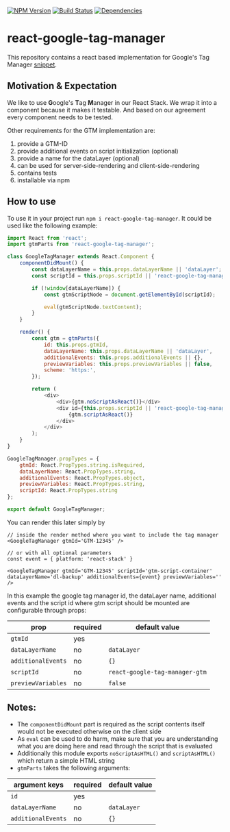 [![NPM Version](https://img.shields.io/npm/v/react-google-tag-manager.svg?style=flat)](https://www.npmjs.org/package/react-google-tag-manager)
[![Build Status](https://img.shields.io/travis/holidaycheck/react-google-tag-manager/master.svg?style=flat)](https://travis-ci.org/holidaycheck/react-google-tag-manager)
[![Dependencies](http://img.shields.io/david/holidaycheck/react-google-tag-manager.svg?style=flat)](https://david-dm.org/holidaycheck/react-google-tag-manager)

# react-google-tag-manager

This repository contains a react based implementation for
Google's Tag Manager [snippet](https://developers.google.com/tag-manager/quickstart).

## Motivation & Expectation

We like to use **G**oogle's **T**ag **M**anager in our React Stack. We wrap it into a component because
it makes it testable. And based on our agreement every component needs to be tested.

Other requirements for the GTM implementation are:

1. provide a GTM-ID
1. provide additional events on script initialization (optional)
1. provide a name for the dataLayer (optional)
1. can be used for server-side-rendering and client-side-rendering
1. contains tests
1. installable via npm

## How to use

To use it in your project run `npm i react-google-tag-manager`. It could be used like the following example:

```javascript
import React from 'react';
import gtmParts from 'react-google-tag-manager';

class GoogleTagManager extends React.Component {
    componentDidMount() {
        const dataLayerName = this.props.dataLayerName || 'dataLayer';
        const scriptId = this.props.scriptId || 'react-google-tag-manager-gtm';

        if (!window[dataLayerName]) {
            const gtmScriptNode = document.getElementById(scriptId);

            eval(gtmScriptNode.textContent);
        }
    }

    render() {
        const gtm = gtmParts({
            id: this.props.gtmId,
            dataLayerName: this.props.dataLayerName || 'dataLayer',
            additionalEvents: this.props.additionalEvents || {},
            previewVariables: this.props.previewVariables || false,
            scheme: 'https:',
        });

        return (
            <div>
                <div>{gtm.noScriptAsReact()}</div>
                <div id={this.props.scriptId || 'react-google-tag-manager-gtm'}>
                    {gtm.scriptAsReact()}
                </div>
            </div>
        );
    }
}

GoogleTagManager.propTypes = {
    gtmId: React.PropTypes.string.isRequired,
    dataLayerName: React.PropTypes.string,
    additionalEvents: React.PropTypes.object,
    previewVariables: React.PropTypes.string,
    scriptId: React.PropTypes.string
};

export default GoogleTagManager;
```

You can render this later simply by

```
// inside the render method where you want to include the tag manager
<GoogleTagManager gtmId='GTM-12345' />

// or with all optional parameters
const event = { platform: 'react-stack' }

<GoogleTagManager gtmId='GTM-12345' scriptId='gtm-script-container' dataLayerName='dl-backup' additionalEvents={event} previewVariables='' />
```

In this example the google tag manager id, the dataLayer name, additional events and the script id where gtm script should be mounted are configurable through props:

| prop                | required      | default value                   |
| ------------------- | ------------- |-------------------------------- |
| `gtmId`             | yes           |                                 |
| `dataLayerName`     | no            | `dataLayer`                     |
| `additionalEvents`  | no            | `{}`                            |
| `scriptId`          | no            | `react-google-tag-manager-gtm`  |
| `previewVariables`  | no            | `false`                         |

## Notes:

* The `componentDidMount` part is required as the script contents itself would not be executed otherwise on the client side
* As `eval` can be used to do harm, make sure that you are understanding what you are doing here and read through the script that is evaluated
* Additionally this module exports `noScriptAsHTML()` and `scriptAsHTML()` which return a simple HTML string
* `gtmParts` takes the following arguments:

| argument keys       | required      | default value |
| ------------------- | ------------- | ------------- |
| `id`                | yes           |               |
| `dataLayerName`     | no            | `dataLayer`   |
| `additionalEvents`  | no            | `{}`          |
